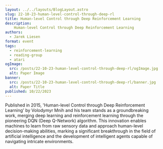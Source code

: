 ```yaml
---
layout: ../../layouts/BlogLayout.astro
slug: 22-10-23-human-level-control-through-deep-rl
title: Human-level Control through Deep Reinforcement Learning
description: 
    Human-level Control through Deep Reinforcement Learning
authors:
  - Jarek Liesen
format: event
tags:
  - reinforcement-learning
  - reading-group
  - atari
ogImage: 
  src: /posts/22-10-23-human-level-control-through-deep-rl/ogImage.jpg
  alt: Paper Image
banner: 
  src: /posts/22-10-23-human-level-control-through-deep-rl/banner.jpg
  alt: Paper Title
published: 10/22/2023
---
```

Published in 2015, 'Human-level Control through Deep Reinforcement Learning' by Volodymyr Mnih and his team stands as a groundbreaking work, merging deep learning and reinforcement learning through the pioneering DQN (Deep Q-Network) algorithm. This innovation enables machines to learn from raw sensory data and approach human-level decision-making abilities, marking a significant breakthrough in the field of artificial intelligence and the development of intelligent agents capable of navigating intricate environments.

